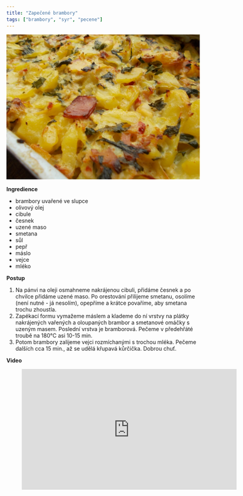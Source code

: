 ```yaml
---
title: "Zapečené brambory"
tags: ["brambory", "syr", "pecene"]
---
```


![Zapečené brambory](./images/zapeceneBrambory.jpg)

**Ingredience**

- brambory uvařené ve slupce
- olivový olej
- cibule
- česnek
- uzené maso
- smetana
- sůl
- pepř
- máslo
- vejce
- mléko

**Postup**

1. Na pánvi na oleji osmahneme nakrájenou cibuli, přidáme česnek a po chvilce přidáme uzené maso. Po orestování přilijeme smetanu, osolíme (není nutné - já nesolím), opepříme a krátce povaříme, aby smetana trochu zhoustla.
2. Zapékací formu vymažeme máslem a klademe do ní vrstvy na plátky nakrájených vařených a oloupaných brambor a smetanové omáčky s uzeným masem. Poslední vrstva je bramborová. Pečeme v předehřáté troubě na 180°C asi 10-15 min.
3. Potom brambory zalijeme vejci rozmíchanými s trochou mléka. Pečeme dalších cca 15 min., až se udělá křupavá kůrčička. Dobrou chuť.

**Video**

<figure class="video_container">
 <iframe width="560" height="315" src="https://www.youtube.com/embed/jfcVkBMvrc0" frameborder="0" allow="accelerometer; autoplay; encrypted-media; gyroscope; picture-in-picture" allowfullscreen></iframe>
</figure>
